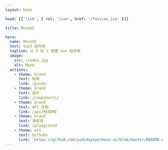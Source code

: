 ```yaml
---
layout: home

head: [['link', { rel: 'icon', href: '/favicon.ico' }]]

title: MonoUI

hero:
  name: MonoUI
  text: Vue3 组件库
  tagline: 从 0 到 1 搭建 Vue 组件库
  image:
    src: /index.jpg
    alt: Mono
  actions:
    - theme: brand
      text: 指南
      link: /guide/
    - theme: brand
      text: 组件
      link: /components/
    - theme: brand
      text: API 文档
      link: /api/README
    - theme: brand
      text: 演练场
      link: /playground
    - theme: alt
      text: Githubs
      link: 'https://github.com/yudidayeye/mono-ui/blob/master/README.md'
---
```

